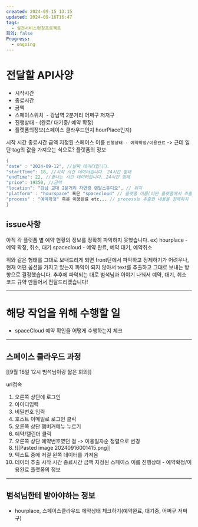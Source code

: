```yaml
---
created: 2024-09-15 13:15
updated: 2024-09-16T16:47
tags:
  - 실전서비스런칭프로젝트
회의: false
Progress:
  - ongoing
---
```

# 전달할 API사양
- 시작시간
- 종료시간
- 금액
- 스페이스위치  - 강남역 2분거리 어쩌구 저저구
- 진행상태 - (완료/ 대기중/ 예약 확정)
- 플랫폼의정보(스페이스 클라우드인지 hourPlace인지)


시작 시간
종료시간
금액
지정된 스페이스 이름
`진행상태 - 예약확정/이용완료` -> 근데 일단 tag의 값을 가져오는 식으로?
플랫폼의 정보

``` java
{
"date" : "2024-09-12", //날짜 데이터입니다.
"startTime": 18, //시작 시간 데이터입니다. 24시간 형태
"endTime": 22, //끝나는 시간 데이터입니다. 24시간 형태
"price": 19350, //금액 
"location": "강남 교대 2분거리 자연광 렌탈스튜디오", // 위치 
"platform" : "hourspace" 혹은 "spacecloud" // 플랫폼 이름(어떤 플랫폼에서 추출했나)
"process" : "예약확정" 혹은 이용완료 etc... // process는 추출한 내용을 정제하지 않고 그대로 보낼 예정
}
```

## issue사항
아직 각 플랫폼 별 예약 현황의 정보를 정확히 파악하지 못했습니다. 
ex) hourplace - 예약 확정, 취소, 대기 
spacecloud - 예약 완료, 예약 대기, 예약취소

위와 같은 형태를 그대로 보내드리게 되면 front단에서 파악하고 정제하기가 어려우나, 현재 어떤 옵션을 가지고 있는지 파악이 되지 않아서 text를 추출하고 그대로 보내는 방향으로 결정했습니다. 
추후에 파악되는 대로 범석님과 이야기 나눠서 예약, 대기, 취소 코드 규약 만들어서 전달드리겠습니다!


---

# 해당 작업을 위해 수행할 일
- spaceCloud 예약 확인을 어떻게 수행하는지 체크

---
## 스페이스 클라우드 과정
[[9월 16일 12시 범석님이랑 짧은 회의]]

url접속
1. 오른쪽 상단에 로그인 
2. 아이디입력
3. 비밀번호 입력
4. 호스트 이메일로 로그인 클릭
5. 오른쪽 상단 햄버거메뉴 누르기
6. 예약/캘린더 클릭
7. 오른쪽 상단 예약번호였던 걸 -> 이용일자순 정렬으로 변경
8. ![[Pasted image 20240916001415.png]]
9. 텍스트 중에 저걸 왼쪽 데이터를 가져옴
10. 데이터 추출
	시작 시간
	종료시간
	금액
	지정된 스페이스 이름
	진행상태 - 예약확정/이용완료
	플랫폼의 정보
	
---
## 범석님한테 받아야하는 정보
- hourplace, 스페이스클라우드
  에약상태 체크하기(예약완료, 대기중, 어쩌구 저쩌구)